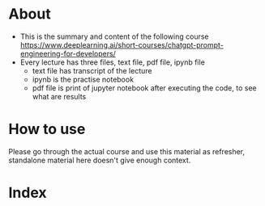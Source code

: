 # About
* This is the summary and content of the following course https://www.deeplearning.ai/short-courses/chatgpt-prompt-engineering-for-developers/
* Every lecture has three files, text file, pdf file, ipynb file
  * text file has transcript of the lecture 
  * ipynb is the practise notebook
  * pdf file is print of jupyter notebook after executing the code, to see what are results

# How to use
Please go through the actual course and use this material as refresher, standalone material here doesn't give enough context.

# Index